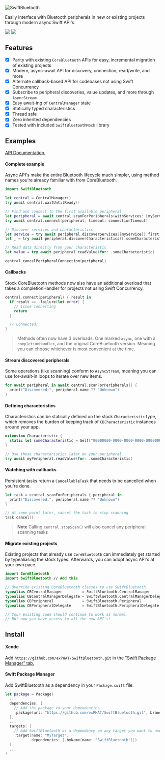 ![SwiftBluetooth](.github/assets/logo.jpg)

Easily interface with Bluetooth peripherals in new or existing projects through modern async Swift API's.

[![](https://img.shields.io/endpoint?url=https%3A%2F%2Fswiftpackageindex.com%2Fapi%2Fpackages%2FexPHAT%2FSwiftBluetooth%2Fbadge%3Ftype%3Dswift-versions)](https://swiftpackageindex.com/exPHAT/SwiftBluetooth)
[![](https://img.shields.io/endpoint?url=https%3A%2F%2Fswiftpackageindex.com%2Fapi%2Fpackages%2FexPHAT%2FSwiftBluetooth%2Fbadge%3Ftype%3Dplatforms)](https://swiftpackageindex.com/exPHAT/SwiftBluetooth)


## Features

- [x] Parity with existing `CoreBluetooth` APIs for easy, incremental migration of existing projects
- [x] Modern, async-await API for discovery, connection, read/write, and more
- [x] Alternate callback-based API for codebases not using Swift Concurrency
- [x] Subscribe to peripheral discoveries, value updates, and more through `AsyncStream`
- [x] Easy await-ing of `CentralManager` state
- [x] Statically typed characteristics
- [x] Thread safe
- [x] Zero inherited dependencies
- [x] Tested with included `SwiftBluetoothMock` library

## Examples

[API Documentation.](https://swiftpackageindex.com/exPHAT/SwiftBluetooth/1.0.0/documentation/)

#### Complete example

Async API's make the entire Bluetooth lifecycle much simpler, using method names you're already familiar with from CoreBluetooth.

```swift
import SwiftBluetooth

let central = CentralManager()
try await central.waitUntilReady()

// Find and connect to the first available peripheral
let peripheral = await central.scanForPeripherals(withServices: [myService]).first!
try await central.connect(peripheral, timeout: connectionTimeout)

// Discover services and characteristics
let service = try await peripheral.discoverServices([myService]).first!
let _ = try await peripheral.discoverCharacteristics([.someCharacteristic], for: service)

// Read data directly from your characteristic
let value = try await peripheral.readValue(for: .someCharacteristic)

central.cancelPeripheralConnection(peripheral)
```

#### Callbacks

Stock CoreBluetooth methods now also have an additional overload that takes a completionHandler for projects not using Swift Concurrency.

```swift
central.connect(peripheral) { result in
  if result == .failure(let error) {
    // Issue connecting
    return
  }

  // Connected!
}
```
> Methods often now have 3 overloads. One marked `async`, one with a `completionHandler`, and the original CoreBluetooth version. Meaning you can choose whichever is most convenient at the time.

#### Stream discovered peripherals

Some operations (like scanning) conform to `AsyncStream`, meaning you can use for-await-in loops to iterate over new items.

```swift
for await peripheral in await central.scanForPeripherals() {
  print("Discovered:", peripheral.name ?? "Unknown")
}
```

#### Defining characteristics

Characteristics can be statically defined on the stock `Characteristic` type, which removes the burden of keeping track of `CBCharacteristic` instances around your app.

```swift
extension Characteristic {
  static let someCharacteristic = Self("00000000-0000-0000-0000-000000000000")
}

// Use those characteristics later on your peripheral
try await myPeripheral.readValue(for: .someCharacteristic)
```


#### Watching with callbacks

Persistent tasks return a `CancellableTask` that needs to be cancelled when you're done.

```swift
let task = central.scanForPeripherals { peripheral in
  print("Discovered:", peripheral.name ?? "Unknown")
}

// At some point later, cancel the task to stop scanning
task.cancel()
```
> **Note**
Calling `central.stopScan()` will also cancel any peripheral scanning tasks

#### Migrate existing projects

Existing projects that already use `CoreBluetooth` can immediately get started by typealiasing the stock types. Afterwards, you can adopt async API's at your own pace.

```swift
import CoreBluetooth
import SwiftBluetooth // Add this

// Override existing CoreBluetooth classes to use SwiftBluetooth
typealias CBCentralManager         = SwiftBluetooth.CentralManager
typealias CBCentralManagerDelegate = SwiftBluetooth.CentralManagerDelegate
typealias CBPeripheral             = SwiftBluetooth.Peripheral
typealias CBPeripheralDelegate     = SwiftBluetooth.PeripheralDelegate

// Your existing code should continue to work as normal.
// But now you have access to all the new API's!
```


## Install

#### Xcode

Add `https://github.com/exPHAT/SwiftBluetooth.git` in the ["Swift Package Manager" tab.](https://developer.apple.com/documentation/xcode/adding-package-dependencies-to-your-app)


#### Swift Package Manager

Add SwiftBluetooth as a dependency in your `Package.swift` file:

```swift
let package = Package(
  ...
  dependencies: [
    // Add the package to your dependencies
    .package(url: "https://github.com/exPHAT/SwiftBluetooth.git", branch: "master"),
  ],
  ...
  targets: [
    // Add SwiftBluetooth as a dependency on any target you want to use it in
    .target(name: "MyTarget",
            dependencies: [.byName(name: "SwiftBluetooth")])
  ]
  ...
)
```
